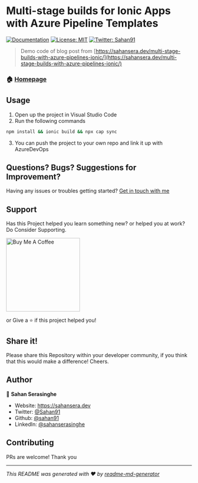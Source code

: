 # Multi-stage builds for Ionic Apps with Azure Pipeline Templates

[![Documentation](https://img.shields.io/badge/documentation-yes-brightgreen.svg)](sahansera.dev)
[![License: MIT](https://img.shields.io/badge/License-MIT-yellow.svg)](#)
[![Twitter: Sahan91](https://img.shields.io/twitter/follow/Sahan91.svg?style=social)](https://twitter.com/Sahan91)

> Demo code of blog post from [https://sahansera.dev/multi-stage-builds-with-azure-pipelines-ionic/](https://sahansera.dev/multi-stage-builds-with-azure-pipelines-ionic/)

### 🏠 [Homepage](https://sahansera.dev)

## Usage

1. Open up the project in Visual Studio Code
2. Run the following commands

```sh
npm install && ionic build && npx cap sync
```
3. You can push the project to your own repo and link it up with AzureDevOps

## Questions? Bugs? Suggestions for Improvement?
Having any issues or troubles getting started? [Get in touch with me](https://sahansera.dev/contact/) 

## Support
Has this Project helped you learn something new? or helped you at work? Do Consider Supporting.

<a href="https://www.buymeacoffee.com/sahan" target="_blank"><img src="https://cdn.buymeacoffee.com/buttons/default-orange.png" alt="Buy Me A Coffee" width="200"  ></a>

or Give a ⭐️ if this project helped you!

## Share it!
Please share this Repository within your developer community, if you think that this would make a difference! Cheers.

## Author

👤 **Sahan Serasinghe**

* Website: https://sahansera.dev
* Twitter: [@Sahan91](https://twitter.com/Sahan91)
* Github: [@sahan91](https://github.com/sahan91)
* LinkedIn: [@sahanserasinghe](https://linkedin.com/in/sahanserasinghe)

## Contributing
PRs are welcome! Thank you


***
_This README was generated with ❤️ by [readme-md-generator](https://github.com/kefranabg/readme-md-generator)_
